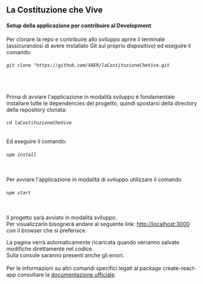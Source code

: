 ## La Costituzione che Vive
#### Setup della applicazione per contribuire al Development
Per clonare la repo e contribuire allo sviluppo aprire il terminale (assicurandosi di avere installato Git sul proprio dispositivo) ed eseguire il comando: 
###### `git clone "https://github.com/XAER/laCostituzioneCheVive.git`
\
\
Prima di avviare l'applicazione in modalità sviluppo è fondamentale installare tutte le dependencies del progetto, quindi spostarsi della directory della repository clonata:
###### `cd laCostituzioneCheVive`

Ed eseguire il comando:
###### `npm install`
\
Per avviare l'applicazione in modalità di sviluppo utilizzare il comando
###### `npm start`
\
Il progetto sarà avviato in modalità sviluppo.\
Per visualizzarlo bisognerà andare al seguente link: [http://localhost:3000](http://localhost:3000) con il browser che si preferisce.

La pagina verrà automaticamente ricaricata quando verranno salvate modifiche direttamente nel codice.\
Sulla console saranno presenti anche gli errori.
\
\
Per le informazioni su altri comandi specifici legati al package create-react-app consultare la [documentazione ufficiale](https://create-react-app.dev/docs/getting-started/).